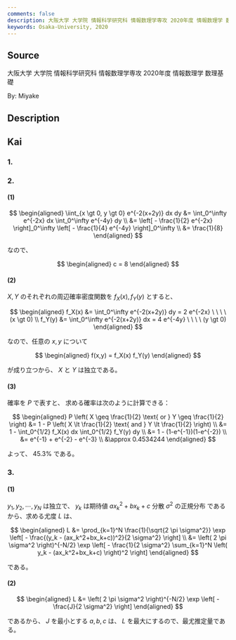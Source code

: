 ```yaml
---
comments: false
description: 大阪大学 大学院 情報科学研究科 情報数理学専攻 2020年度 情報数理学 数理基礎
keywords: Osaka-University, 2020
---
```


## **Source**
大阪大学 大学院 情報科学研究科 情報数理学専攻 2020年度 情報数理学 数理基礎

By: Miyake

## **Description**

## **Kai**
### 1.

### 2.
#### (1)

$$
\begin{aligned}
\iint_{x \gt 0, y \gt 0} e^{-2(x+2y)} dx dy
&=
\int_0^\infty e^{-2x} dx
\int_0^\infty e^{-4y} dy
\\
&=
\left[ - \frac{1}{2} e^{-2x} \right]_0^\infty
\left[ - \frac{1}{4} e^{-4y} \right]_0^\infty
\\
&=
\frac{1}{8}
\end{aligned}
$$

なので、

$$
\begin{aligned}
c = 8
\end{aligned}
$$

#### (2)
$X,Y$ のそれぞれの周辺確率密度関数を $f_X(x), f_Y(y)$ とすると、

$$
\begin{aligned}
f_X(x)
&= \int_0^\infty e^{-2(x+2y)} dy
= 2 e^{-2x}
\ \ \ \ (x \gt 0)
\\
f_Y(y)
&= \int_0^\infty e^{-2(x+2y)} dx
= 4 e^{-4y}
\ \ \ \ (y \gt 0)
\end{aligned}
$$

なので、任意の $x,y$ について

$$
\begin{aligned}
f(x,y) = f_X(x) f_Y(y)
\end{aligned}
$$

が成り立つから、 $X$ と $Y$ は独立である。

#### (3)
確率を $P$ で表すと、
求める確率は次のように計算できる：

$$
\begin{aligned}
P \left( X \geq \frac{1}{2} \text{ or } Y \geq \frac{1}{2} \right)
&=
1 -
P \left( X \lt \frac{1}{2} \text{ and } Y \lt \frac{1}{2} \right)
\\
&=
1 -
\int_0^{1/2} f_X(x) dx
\int_0^{1/2} f_Y(y) dy
\\
&=
1 - (1-e^{-1})(1-e^{-2})
\\
&=
e^{-1} + e^{-2} - e^{-3}
\\
&\approx
0.4534244
\end{aligned}
$$

よって、 45.3% である。

### 3.
#### (1)
$y_1, y_2, \cdots, y_N$ は独立で、
$y_k$ は期待値 $ax_k^2+bx_k+c$ 分散 $\sigma^2$ の正規分布
であるから、求める尤度 $L$ は、

$$
\begin{aligned}
L
&=
\prod_{k=1}^N \frac{1}{\sqrt{2 \pi \sigma^2}}
\exp \left[ - \frac{(y_k - (ax_k^2+bx_k+c))^2}{2 \sigma^2} \right]
\\
&=
\left( 2 \pi \sigma^2 \right)^{-N/2}
\exp \left[ - \frac{1}{2 \sigma^2} \sum_{k=1}^N
\left( y_k - (ax_k^2+bx_k+c) \right)^2 \right]
\end{aligned}
$$

である。

#### (2)

$$
\begin{aligned}
L
&=
\left( 2 \pi \sigma^2 \right)^{-N/2}
\exp \left[ - \frac{J}{2 \sigma^2} \right]
\end{aligned}
$$

であるから、
$J$ を最小とする $a,b,c$ は、
$L$ を最大にするので、最尤推定量である。